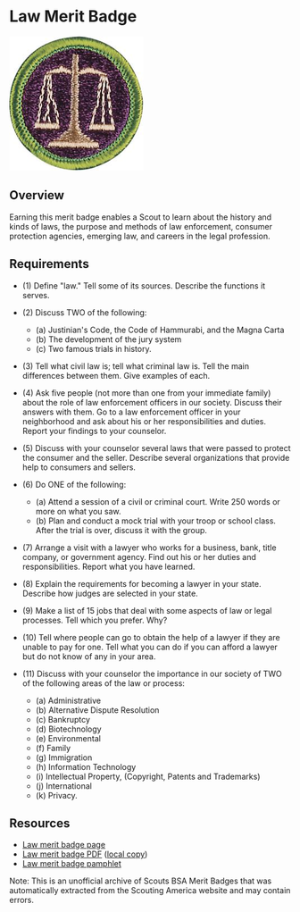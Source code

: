 

# Law Merit Badge

![Law Merit Badge](images/law-merit-badge.jpg)

## Overview



Earning this merit badge enables a Scout to learn about the history and kinds of laws, the purpose and methods of law enforcement, consumer protection agencies, emerging law, and careers in the legal profession.

## Requirements

* (1) Define "law." Tell some of its sources. Describe the functions it serves.
* (2) Discuss TWO of the following:
    * (a) Justinian's Code, the Code of Hammurabi, and the Magna Carta
    * (b) The development of the jury system
    * (c) Two famous trials in history.


* (3) Tell what civil law is; tell what criminal law is. Tell the main  differences between them. Give examples of each.
* (4) Ask five people (not more than one from your immediate  family) about the role of law enforcement officers in our society. Discuss their answers with them. Go to a law enforcement  officer in your neighborhood and ask about his or her responsibilities and duties. Report your findings to your counselor.
* (5) Discuss with your counselor several laws that were passed to protect the consumer and the seller. Describe several organizations that provide help to consumers and sellers.
* (6) Do ONE of the following:
    * (a) Attend a session of a civil or criminal court. Write 250 words or more on what you saw.
    * (b) Plan and conduct a mock trial with your troop or school class. After the trial is over, discuss it with the group.


* (7) Arrange a visit with a lawyer who works for a business, bank, title company, or government agency. Find out his or her duties and responsibilities. Report what you have learned.
* (8) Explain the requirements for becoming a lawyer in your state. Describe how judges are selected in your state.
* (9) Make a list of 15 jobs that deal with some aspects of law or legal processes. Tell which you prefer. Why?
* (10) Tell where people can go to obtain the help of a lawyer if they are unable to pay for one. Tell what you can do if you can afford a lawyer but do not know of any in your area.
* (11) Discuss with your counselor the importance in our society of TWO of the following areas of the law or process:
    * (a) Administrative
    * (b) Alternative Dispute Resolution
    * (c) Bankruptcy
    * (d) Biotechnology
    * (e) Environmental
    * (f) Family
    * (g) Immigration
    * (h) Information Technology
    * (i) Intellectual Property, (Copyright, Patents and Trademarks)
    * (j) International
    * (k) Privacy.




## Resources

- [Law merit badge page](https://www.scouting.org/merit-badges/law/)
- [Law merit badge PDF](https://filestore.scouting.org/filestore/Merit_Badge_ReqandRes/Pamphlets/Law_2023.pdf) ([local copy](files/law-merit-badge.pdf))
- [Law merit badge pamphlet](https://www.scoutshop.org/bsa-law-merit-badge-pamphletboy-scouts-of-america-660409.html)

Note: This is an unofficial archive of Scouts BSA Merit Badges that was automatically extracted from the Scouting America website and may contain errors.